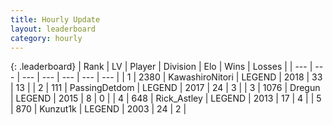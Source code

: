```yaml
---
title: Hourly Update
layout: leaderboard
category: hourly
---
```


{: .leaderboard}
| Rank | LV | Player | Division | Elo | Wins | Losses |
| --- | --- | --- | --- | --- | --- | --- |
| <span data-change="0">1</span> | 2380 | <span title="ID: 164871">KawashiroNitori</span> | LEGEND | <span data-change="-15">2018</span> | <span data-change="0">33</span> | <span data-change="1">13</span> |
| <span data-change="0">2</span> | 111 | <span title="ID: 454837">PassingDetdom</span> | LEGEND | <span data-change="0">2017</span> | <span data-change="0">24</span> | <span data-change="0">3</span> |
| <span data-change="0">3</span> | 1076 | <span title="ID: 337810">Dregun</span> | LEGEND | <span data-change="0">2015</span> | <span data-change="0">8</span> | <span data-change="0">0</span> |
| <span data-change="0">4</span> | 648 | <span title="ID: 466583">Rick_Astley</span> | LEGEND | <span data-change="0">2013</span> | <span data-change="0">17</span> | <span data-change="0">4</span> |
| <span data-change="0">5</span> | 870 | <span title="ID: 392407">Kunzut1k</span> | LEGEND | <span data-change="0">2003</span> | <span data-change="0">24</span> | <span data-change="0">2</span> |